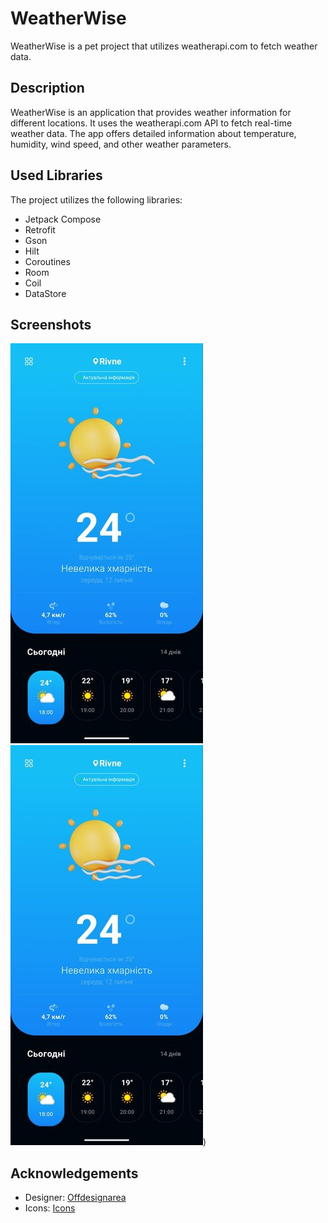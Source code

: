 # WeatherWise

WeatherWise is a pet project that utilizes weatherapi.com to fetch weather data.

## Description

WeatherWise is an application that provides weather information for different locations. It uses the weatherapi.com API to fetch real-time weather data. The app offers detailed information about temperature, humidity, wind speed, and other weather parameters.

## Used Libraries

The project utilizes the following libraries:

- Jetpack Compose
- Retrofit 
- Gson 
- Hilt 
- Coroutines 
- Room
- Coil
- DataStore

## Screenshots

![Screenshot 1](https://github.com/pasichDev/WeatherWise/blob/master/screenshots/scrn1.jpg)
![Screenshot 2](https://github.com/pasichDev/WeatherWise/blob/master/screenshots/scrn1.jpg))

## Acknowledgements

- Designer: [Offdesignarea](https://dribbble.com/shots/15661680-Weather-App)
- Icons: [Icons](https://figmaelements.com/3d-weather-icons-pack/)

